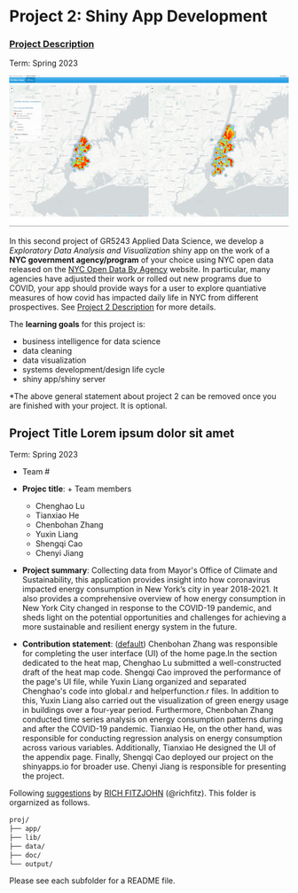 # Project 2: Shiny App Development

### [Project Description](doc/project2_desc.md)

Term: Spring 2023

![screenshot](doc/figs/map.jpg)

In this second project of GR5243 Applied Data Science, we develop a *Exploratory Data Analysis and Visualization* shiny app on the work of a **NYC government agency/program** of your choice using NYC open data released on the [NYC Open Data By Agency](https://opendata.cityofnewyork.us/data/) website. In particular, many agencies have adjusted their work or rolled out new programs due to COVID, your app should provide ways for a user to explore quantiative measures of how covid has impacted daily life in NYC from different prospectives. See [Project 2 Description](doc/project2_desc.md) for more details.  

The **learning goals** for this project is:

- business intelligence for data science
- data cleaning
- data visualization
- systems development/design life cycle
- shiny app/shiny server

*The above general statement about project 2 can be removed once you are finished with your project. It is optional.

## Project Title Lorem ipsum dolor sit amet
Term: Spring 2023

+ Team #
+ **Projec title**: + Team members
	+ Chenghao Lu
	+ Tianxiao He
	+ Chenbohan Zhang
	+ Yuxin Liang
	+ Shengqi Cao
	+ Chenyi Jiang

+ **Project summary**: 
Collecting data from Mayor's Office of Climate and Sustainability, this application provides insight into how coronavirus impacted energy consumption in New York’s city in year 2018-2021. 
It also provides a comprehensive overview of how energy consumption in New York City changed in response to the COVID-19 pandemic, and sheds light on the potential opportunities and challenges for achieving a more sustainable and resilient energy system in the future.

+ **Contribution statement**: ([default](doc/a_note_on_contributions.md)) Chenbohan Zhang was responsible for completing the user interface (UI) of the home page.In the section dedicated to the heat map, Chenghao Lu submitted a well-constructed draft of the heat map code. Shengqi Cao improved the performance of the page's UI file, while Yuxin Liang organized and separated Chenghao's code into global.r and helperfunction.r files. In addition to this, Yuxin Liang also carried out the visualization of green energy usage in buildings over a four-year period. Furthermore, Chenbohan Zhang conducted time series analysis on energy consumption patterns during and after the COVID-19 pandemic. Tianxiao He, on the other hand, was responsible for conducting regression analysis on energy consumption across various variables. Additionally, Tianxiao He designed the UI of the appendix page. Finally, Shengqi Cao deployed our project on the shinyapps.io for broader use. Chenyi Jiang is responsible for presenting the project.

Following [suggestions](http://nicercode.github.io/blog/2013-04-05-projects/) by [RICH FITZJOHN](http://nicercode.github.io/about/#Team) (@richfitz). This folder is orgarnized as follows.

```
proj/
├── app/
├── lib/
├── data/
├── doc/
└── output/
```

Please see each subfolder for a README file.

